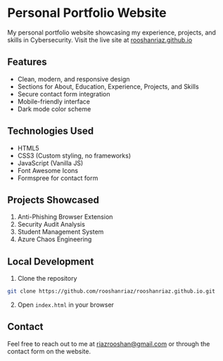 # Personal Portfolio Website

My personal portfolio website showcasing my experience, projects, and skills in Cybersecurity. Visit the live site at [rooshanriaz.github.io](https://rooshanriaz.github.io)

## Features

- Clean, modern, and responsive design
- Sections for About, Education, Experience, Projects, and Skills
- Secure contact form integration
- Mobile-friendly interface
- Dark mode color scheme

## Technologies Used

- HTML5
- CSS3 (Custom styling, no frameworks)
- JavaScript (Vanilla JS)
- Font Awesome Icons
- Formspree for contact form

## Projects Showcased

1. Anti-Phishing Browser Extension
2. Security Audit Analysis
3. Student Management System
4. Azure Chaos Engineering

## Local Development

1. Clone the repository
```bash
git clone https://github.com/rooshanriaz/rooshanriaz.github.io.git
```

2. Open `index.html` in your browser

## Contact

Feel free to reach out to me at riazrooshan@gmail.com or through the contact form on the website.